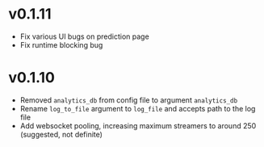 # v0.1.11
* Fix various UI bugs on prediction page
* Fix runtime blocking bug

# v0.1.10
* Removed `analytics_db` from config file to argument `analytics_db`
* Rename `log_to_file` argument to `log_file` and accepts path to the log file
* Add websocket pooling, increasing maximum streamers to around 250 (suggested, not definite)